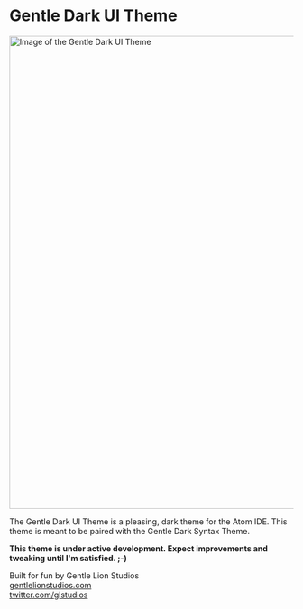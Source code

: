 # Gentle Dark UI Theme

<img src="https://github.com/gentlelionstudios/gentle-dark-ui-atom/raw/master/images/gentle-dark-ui-theme.png" width="840" alt="Image of the Gentle Dark UI Theme">

The Gentle Dark UI Theme is a pleasing, dark theme for the Atom IDE.  This theme is meant to be paired with the Gentle Dark Syntax Theme.

**This theme is under active development.  Expect improvements and tweaking until I'm satisfied. ;-)**

Built for fun by Gentle Lion Studios <br/>
[gentlelionstudios.com](https://www.gentlelionstudios.com) <br/>
[twitter.com/glstudios](https://twitter.com/glstudios) <br/>
